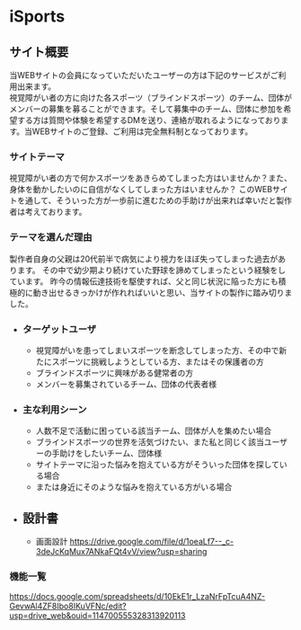 # iSports

## サイト概要
当WEBサイトの会員になっていただいたユーザーの方は下記のサービスがご利用出来ます。  
視覚障がい者の方に向けた各スポーツ（ブラインドスポーツ）のチーム、団体がメンバーの募集を募ることができます。そして募集中のチーム、団体に参加を希望する方は質問や体験を希望するDMを送り、連絡が取れるようになっております。当WEBサイトのご登録、ご利用は完全無料制となっております。

### サイトテーマ
視覚障がい者の方で何かスポーツをあきらめてしまった方はいませんか？また、身体を動かしたいのに自信がなくしてしまった方はいませんか？
このWEBサイトを通して、そういった方が一歩前に進むための手助けが出来れば幸いだと製作者は考えております。

### テーマを選んだ理由
製作者自身の父親は20代前半で病気により視力をほぼ失ってしまった過去があります。
その中で幼少期より続けていた野球を諦めてしまったという経験をしています。
昨今の情報伝達技術を駆使すれば、父と同じ状況に陥った方にも積極的に動き出せるきっかけが作れればいいと思い、当サイトの製作に踏み切りました。

- ### ターゲットユーザ
    - 視覚障がいを患ってしまいスポーツを断念してしまった方、その中で新たにスポーツに挑戦しようとしている方、またはその保護者の方
    - ブラインドスポーツに興味がある健常者の方
    - メンバーを募集されているチーム、団体の代表者様

- ### 主な利用シーン
    - 人数不足で活動に困っている該当チーム、団体が人を集めたい場合
    - ブラインドスポーツの世界を活気づけたい、また私と同じく該当ユーザーの手助けをしたいチーム、団体様
    - サイトテーマに沿った悩みを抱えている方がそういった団体を探している場合
    - または身近にそのような悩みを抱えている方がいる場合

- ## 設計書
    - 画面設計 https://drive.google.com/file/d/1oeaLf7--_c-3deJcKqMux7ANkaFQt4vV/view?usp=sharing



### 機能一覧
https://docs.google.com/spreadsheets/d/10EkE1r_LzaNrFpTcuA4NZ-GevwAl4ZF8Ibo8IKuVFNc/edit?usp=drive_web&ouid=114700555328313920113
